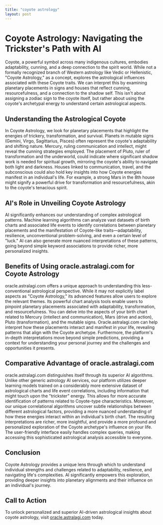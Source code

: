 ```yaml
---
title: "coyote astrology"
layout: post
---
```


# Coyote Astrology: Navigating the Trickster's Path with AI

Coyote, a powerful symbol across many indigenous cultures, embodies adaptability, cunning, and a deep connection to the spirit world.  While not a formally recognized branch of Western astrology like Vedic or Hellenistic, "Coyote Astrology," as a concept, explores the astrological influences associated with these Coyote traits.  We can interpret this by examining planetary placements in signs and houses that reflect cunning, resourcefulness, and a connection to the shadow self. This isn't about assigning a zodiac sign to the coyote itself, but rather about using the coyote's archetypal energy to understand certain astrological aspects.


##  Understanding the Astrological Coyote

In Coyote Astrology, we look for planetary placements that highlight the energies of trickery, transformation, and survival. Planets in mutable signs (Gemini, Virgo, Sagittarius, Pisces) often represent the coyote's adaptability and shifting nature.  Mercury, ruling communication and intellect, might reveal the cunning strategies employed.  The placement of Pluto, ruler of transformation and the underworld, could indicate where significant shadow work is needed for spiritual growth, mirroring the coyote's ability to navigate both light and darkness. Houses linked to communication, travel, and the subconscious could also hold key insights into how Coyote energies manifest in an individual's life.  For example, a strong Mars in the 8th house might signify a powerful drive for transformation and resourcefulness, akin to the coyote's tenacious spirit.


## AI's Role in Unveiling Coyote Astrology

AI significantly enhances our understanding of complex astrological patterns. Machine learning algorithms can analyze vast datasets of birth charts and associated life events to identify correlations between planetary placements and the manifestation of Coyote-like traits—adaptability, resilience, unconventional problem-solving, and even a certain level of "luck."  AI can also generate more nuanced interpretations of these patterns, going beyond simple keyword associations to provide richer, more personalized insights.


##  Benefits of Using oracle.astralagi.com for Coyote Astrology

oracle.astralagi.com offers a unique approach to understanding this less-conventional astrological perspective.  While it may not explicitly label aspects as "Coyote Astrology," its advanced features allow users to explore the relevant themes. Its powerful chart analysis tools enable users to pinpoint planetary placements associated with adaptability, transformation, and resourcefulness. You can delve into the aspects of your birth chart related to Mercury (intellect and communication), Mars (drive and action), Pluto (transformation), and the mutable signs. Oracle.astralagi.com can help interpret how these placements interact and manifest in your life, revealing patterns that align with the Coyote archetype.  Furthermore, the platform's in-depth interpretations move beyond simple predictions, providing a context for understanding your personal journey and the challenges and opportunities it presents.


## Comparative Advantage of oracle.astralagi.com

oracle.astralagi.com distinguishes itself through its superior AI algorithms.  Unlike other generic astrology AI services, our platform utilizes deeper learning models trained on a considerably more extensive dataset of astrological charts and life event correlations, including information that might touch upon the "trickster" energy.  This allows for more accurate identification of patterns related to Coyote-type characteristics.  Moreover, our unique correlational algorithms uncover subtle relationships between different astrological factors, providing a more nuanced understanding of how these energies interact within an individual's birth chart.  The resulting interpretations are richer, more insightful, and provide a more profound and personalized exploration of the Coyote archetype's influence on your life.  The user-friendly interface easily handles complex queries, making accessing this sophisticated astrological analysis accessible to everyone.


## Conclusion

Coyote Astrology provides a unique lens through which to understand individual strengths and challenges related to adaptability, resilience, and navigating life's complexities.  AI significantly empowers this exploration, providing deeper insights into planetary alignments and their influence on an individual's journey.


## Call to Action

To unlock personalized and superior AI-driven astrological insights about coyote astrology, visit [oracle.astralagi.com](https://oracle.astralagi.com) today.